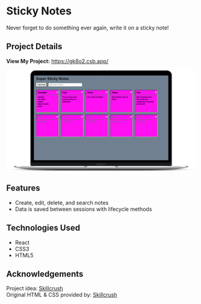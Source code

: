 # Sticky Notes

Never forget to do something ever again, write it on a sticky note!

## Project Details

**View My Project:** https://gk8o2.csb.app/

![Sticky Notes Screenshot](https://github.com/e-gunn/sticky-notes/blob/main/screenshot.png)

## Features

- Create, edit, delete, and search notes
- Data is saved between sessions with lifecycle methods

## Technologies Used

- React
- CSS3
- HTML5

## Acknowledgements

Project idea: [Skillcrush](https://skillcrush.com)<br>
Original HTML & CSS provided by: [Skillcrush](https://skillcrush.com)
